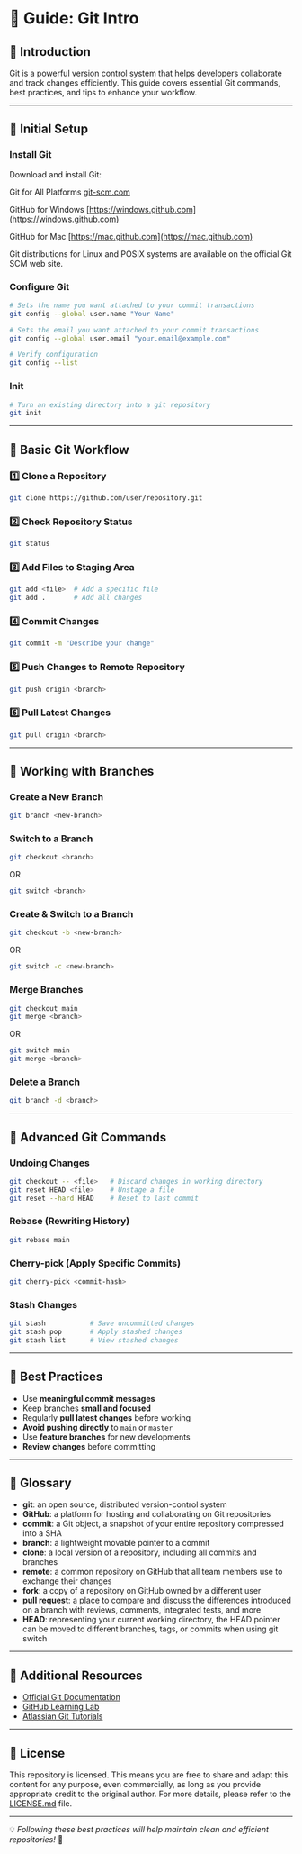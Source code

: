 # 📖 Guide: Git Intro

## 🔹 Introduction
Git is a powerful version control system that helps developers collaborate and track changes efficiently. This guide covers essential Git commands, best practices, and tips to enhance your workflow.

---

## 🔹 Initial Setup

### Install Git
Download and install Git:

Git for All Platforms
[git-scm.com](http://git-scm.com)

GitHub for Windows
[https://windows.github.com](https://windows.github.com)

GitHub for Mac
[https://mac.github.com](https://mac.github.com)

Git distributions for Linux and POSIX systems are available on
the official Git SCM web site.

### Configure Git
```sh
# Sets the name you want attached to your commit transactions
git config --global user.name "Your Name"

# Sets the email you want attached to your commit transactions
git config --global user.email "your.email@example.com"

# Verify configuration
git config --list
```

### Init
```sh
# Turn an existing directory into a git repository
git init
```

---

## 🔹 Basic Git Workflow

### 1️⃣ Clone a Repository
```sh
git clone https://github.com/user/repository.git
```

### 2️⃣ Check Repository Status
```sh
git status
```

### 3️⃣ Add Files to Staging Area
```sh
git add <file>  # Add a specific file
git add .       # Add all changes
```

### 4️⃣ Commit Changes
```sh
git commit -m "Describe your change"
```

### 5️⃣ Push Changes to Remote Repository
```sh
git push origin <branch>
```

### 6️⃣ Pull Latest Changes
```sh
git pull origin <branch>
```

---

## 🔹 Working with Branches

### Create a New Branch
```sh
git branch <new-branch>
```

### Switch to a Branch
```sh
git checkout <branch>
```
OR
```sh
git switch <branch>
```

### Create & Switch to a Branch
```sh
git checkout -b <new-branch>
```
OR
```sh
git switch -c <new-branch>
```

### Merge Branches
```sh
git checkout main
git merge <branch>
```
OR
```sh
git switch main
git merge <branch>
```

### Delete a Branch
```sh
git branch -d <branch>
```

---

## 🔹 Advanced Git Commands

### Undoing Changes
```sh
git checkout -- <file>   # Discard changes in working directory
git reset HEAD <file>    # Unstage a file
git reset --hard HEAD    # Reset to last commit
```

### Rebase (Rewriting History)
```sh
git rebase main
```

### Cherry-pick (Apply Specific Commits)
```sh
git cherry-pick <commit-hash>
```

### Stash Changes
```sh
git stash           # Save uncommitted changes
git stash pop       # Apply stashed changes
git stash list      # View stashed changes
```

---

## 🔹 Best Practices

- Use **meaningful commit messages**
- Keep branches **small and focused**
- Regularly **pull latest changes** before working
- **Avoid pushing directly** to `main` or `master`
- Use **feature branches** for new developments
- **Review changes** before committing

---

## 🔹 Glossary

- **git**: an open source, distributed version-control system
- **GitHub**: a platform for hosting and collaborating on Git repositories
- **commit**: a Git object, a snapshot of your entire repository compressed into a SHA
- **branch**: a lightweight movable pointer to a commit
- **clone**: a local version of a repository, including all commits and branches
- **remote**: a common repository on GitHub that all team members use to exchange their changes
- **fork**: a copy of a repository on GitHub owned by a different user
- **pull request**: a place to compare and discuss the differences introduced on a branch with reviews, comments, integrated tests, and more
- **HEAD**: representing your current working directory, the HEAD pointer can be moved to different branches, tags, or commits when using git switch

---

## 🔹 Additional Resources

- [Official Git Documentation](https://git-scm.com/doc)
- [GitHub Learning Lab](https://lab.github.com/)
- [Atlassian Git Tutorials](https://www.atlassian.com/git/tutorials)

---

## 🔹 License

This repository is licensed. This means you are free to share and adapt this content for any purpose, even commercially, as long as you provide appropriate credit to the original author. For more details, please refer to the [LICENSE.md](https://github.com/fcardan/guide-git-commands/blob/main/LICENSE.md) file.

---

💡 *Following these best practices will help maintain clean and efficient repositories!* 🚀
